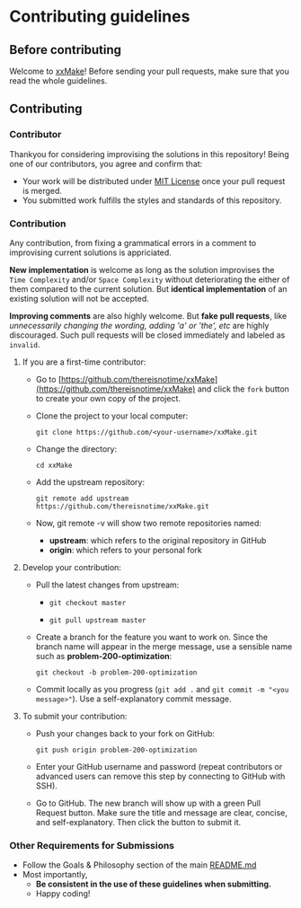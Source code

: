 # Contributing guidelines

## Before contributing

Welcome to
[xxMake](https://github.com/thereisnotime/xxMake)!
Before sending your pull requests, make sure that you read the whole guidelines.

## Contributing

### Contributor

Thankyou for considering improvising the solutions in this repository! Being one of our
contributors, you agree and confirm that:

-   Your work will be distributed under [MIT License](LICENSE.md) once your pull
    request is merged.
-   You submitted work fulfills the styles and standards of this repository.

### Contribution

Any contribution, from fixing a grammatical errors in a comment to improvising current
solutions is appriciated.

**New implementation** is welcome as long as the solution improvises the
`Time Complexity` and/or `Space Complexity` without deteriorating the either of them
compared to the current solution. But **identical implementation** of an existing
solution will not be accepted.

**Improving comments** are also highly welcome. But **fake pull requests**, like
_unnecessarily changing the wording, adding 'a' or 'the', etc_ are highly discouraged.
Such pull requests will be closed immediately and labeled as `invalid`.

1.  If you are a first-time contributor:

    -   Go to
        [https://github.com/thereisnotime/xxMake](https://github.com/thereisnotime/xxMake)
        and click the `fork` button to create your own copy of the project.

    -   Clone the project to your local computer:
        ```
        git clone https://github.com/<your-username>/xxMake.git
        ```
    -   Change the directory:

        ```
        cd xxMake
        ```

    -   Add the upstream repository:

        ```
        git remote add upstream https://github.com/thereisnotime/xxMake.git
        ```

    -   Now, git remote -v will show two remote repositories named:
        -   **upstream**: which refers to the original repository in GitHub
        -   **origin**: which refers to your personal fork

2.  Develop your contribution:

    -   Pull the latest changes from upstream:

        -   ```
            git checkout master
            ```
        -   ```
            git pull upstream master
            ```

    -   Create a branch for the feature you want to work on. Since the branch name will
        appear in the merge message, use a sensible name such as
        **problem-200-optimization**:

        ```
        git checkout -b problem-200-optimization
        ```

    -   Commit locally as you progress
        (`git add .` and `git commit -m "<you message>"`). Use a self-explanatory
        commit message.

3.  To submit your contribution:

    -   Push your changes back to your fork on GitHub:

        ```
        git push origin problem-200-optimization
        ```

    -   Enter your GitHub username and password (repeat contributors or advanced users
        can remove this step by connecting to GitHub with SSH).

    -   Go to GitHub. The new branch will show up with a green Pull Request button.
        Make sure the title and message are clear, concise, and self-explanatory. Then
        click the button to submit it.

### Other Requirements for Submissions

-   Follow the Goals & Philosophy section of the main [README.md](README.md)
-   Most importantly,
    -   **Be consistent in the use of these guidelines when submitting.**
    -   Happy coding!
